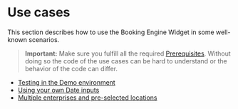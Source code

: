 # Use cases

This section describes how to use the Booking Engine Widget in some well-known scenarios.

> **Important:** Make sure you fulfill all the required [Prerequisites](prerequisites.md). Without doing so the code of the use cases can be hard to understand or the behavior of the code can differ.

* [Testing in the Demo environment](testing-in-demo-environment.md)
* [Using your own Date inputs](using-your-own-date-inputs.md)
* [Multiple enterprises and pre-selected locations](multi-enterprises.md)
